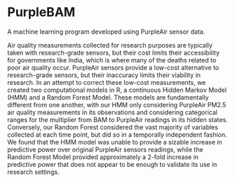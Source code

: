 # PurpleBAM
A machine learning program developed using PurpleAir sensor data.

Air quality measurements collected for research purposes are typically taken with research-grade sensors, but their cost limits their accessibility for governments like India, which is where many of the deaths related to poor air quality occur. PurpleAir sensors provide a low-cost alternative to research-grade sensors, but their inaccuracy limits their viability in research. In an attempt to correct these low-cost measurements, we created two computational models in R, a continuous Hidden Markov Model (HMM) and a Random Forest Model. These models are fundamentally different from one another, with our HMM only considering PurpleAir PM2.5 air quality measurements in its observations and considering categorical ranges for the multiplier from BAM to PurpleAir readings in its hidden states. Conversely, our Random Forest considered the vast majority of variables collected at each time point, but did so in a temporally independent fashion. We found that the HMM model was unable to provide a sizable increase in predictive power over original PurpleAir sensors readings, while the Random Forest Model provided approximately a 2-fold increase in predictive power that does not appear to be enough to validate its use in research settings. 

